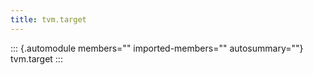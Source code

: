```yaml
---
title: tvm.target
---
```


::: {.automodule members="" imported-members="" autosummary=""}
tvm.target
:::

